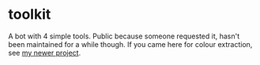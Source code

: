 # toolkit

A bot with 4 simple tools. Public because someone requested it, hasn't been maintained for a while though. If you came here for colour extraction, see [my newer project](https://github.com/Artemis21/image-analysis).
